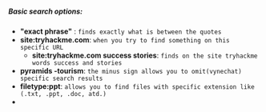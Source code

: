 
##### Basic search options:

- **"exact phrase"** : `finds exactly what is between the quotes`
- **site:tryhackme.com**: `when you try to find something on this specific URL`
  - **site:tryhackme.com success stories**: `finds on the site tryhackme words success and stories`
- **pyramids -tourism**:  `the minus sign allows you to omit(vynechat) specific search results`
- **filetype:ppt**:  `allows you to find files with specific extension like (.txt, .ppt, .doc, atd.)`
- 
	